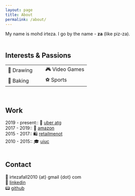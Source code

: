 ```yaml
---
layout: page
title: About
permalink: /about/
---
```


My name is mohd irteza. I go by the name - <b>za</b> (like piz-za).<br/><br/>

## Interests & Passions
<table>
<tr>
    <td> 🎨 Drawing &nbsp;</td>
    <td> </td>
    <td> 🎮 Video Games </td>
</tr>
<tr>
    <td> 🍞 Baking &nbsp;</td>
    <td> </td>
    <td> ⚽ Sports </td>
</tr>
</table><br>


## Work
2019 - present:: 🚗 [uber atg](https://www.uber.com/us/en/atg/)<br/>
2017 - 2019:: 🛒 [amazon](https://www.amazon.com/)<br/>
2015 - 2017:: 🛍️ [retailmenot](https://www.retailmenot.com/)<br/>
2010 - 2015:: 🎓 [uiuc](https://www.illinois.edu/)<br/><br/>

## Contact

📧 irtezafall2010 {at} gmail {dot} com <br/>
💼 [linkedin](https://www.linkedin.com/in/mohdirteza/)<br/>
📟 [github](https://github.com/maybeiambatman)
